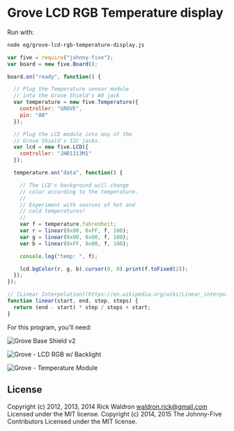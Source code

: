 <!--remove-start-->
# Grove LCD RGB Temperature display

Run with:
```bash
node eg/grove-lcd-rgb-temperature-display.js
```
<!--remove-end-->

```javascript
var five = require("johnny-five");
var board = new five.Board();

board.on("ready", function() {

  // Plug the Temperature sensor module
  // into the Grove Shield's A0 jack
  var temperature = new five.Temperature({
    controller: "GROVE",
    pin: "A0"
  });

  // Plug the LCD module into any of the
  // Grove Shield's I2C jacks.
  var lcd = new five.LCD({
    controller: "JHD1313M1"
  });

  temperature.on("data", function() {

    // The LCD's background will change
    // color according to the temperature.
    //
    // Experiment with sources of hot and
    // cold temperatures!
    //
    var f = temperature.fahrenheit;
    var r = linear(0x00, 0xFF, f, 100);
    var g = linear(0x00, 0x00, f, 100);
    var b = linear(0xFF, 0x00, f, 100);

    console.log("temp: ", f);

    lcd.bgColor(r, g, b).cursor(0, 0).print(f.toFixed(2));
  });
});

// [Linear Interpolation](https://en.wikipedia.org/wiki/Linear_interpolation)
function linear(start, end, step, steps) {
  return (end - start) * step / steps + start;
}


```





For this program, you'll need:

![Grove Base Shield v2](http://www.seeedstudio.com/depot/images/product/base%20shield%20V2_01.jpg)

![Grove - LCD RGB w/ Backlight](http://www.seeedstudio.com/wiki/images/0/03/Serial_LEC_RGB_Backlight_Lcd.jpg)

![Grove - Temperature Module](http://www.seeedstudio.com/depot/images/product/bgtemp1.jpg)




<!--remove-start-->
## License
Copyright (c) 2012, 2013, 2014 Rick Waldron <waldron.rick@gmail.com>
Licensed under the MIT license.
Copyright (c) 2014, 2015 The Johnny-Five Contributors
Licensed under the MIT license.
<!--remove-end-->
